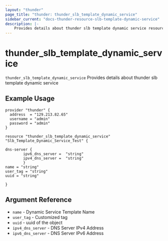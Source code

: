 ```yaml
---
layout: "thunder"
page_title: "thunder: thunder_slb_template_dynamic_service"
sidebar_current: "docs-thunder-resource-slb-template-dynamic-service"
description: |-
	Provides details about thunder slb template dynamic service resource for A10
---
```


# thunder\_slb\_template\_dynamic\_service

`thunder_slb_template_dynamic_service` Provides details about thunder slb template dynamic service
## Example Usage


```hcl
provider "thunder" {
  address  = "129.213.82.65"
  username = "admin"
  password = "admin"
}

resource "thunder_slb_template_dynamic_service" "Slb_Template_Dynamic_Service_Test" {

dns-server {   
        ipv6_dns_server =  "string" 
        ipv4_dns_server =  "string" 
        }
name = "string"
user_tag = "string"
uuid = "string"
 
}
```

## Argument Reference

* `name` - Dynamic Service Template Name
* `user_tag` - Customized tag
* `uuid` - uuid of the object
* `ipv4_dns_server` - DNS Server IPv4 Address
* `ipv6_dns_server` - DNS Server IPv6 Address
